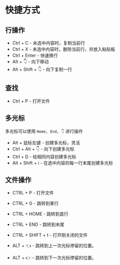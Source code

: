 # 快捷方式

## 行操作

* Ctrl + C - 未选中内容时，复制当前行
* Ctrl + X - 未选中内容时，删除当前行，并放入粘贴板
* Ctrl + Enter - 快速换行
* Alt + 👇 - 向下移动
* Alt + Shift + 👇 - 向下复制一行

## 查找

* Ctrl + P - 打开文件

## 多光标

多光标可以使用 `Home, End, 👇` 进行操作

* Alt + 鼠标左键 - 创建多光标，灵活
* Ctrl + Alt + 👇 - 向下创建多光标
* Ctrl + D - 给相同内容创建多光标
* Alt + Shift + i - 在选中内容的每一行末尾创建多光标

## 文件操作

* CTRL + P - 打开文件
* CTRL + G - 跳转到某行
* CTRL + HOME - 跳转到首行
* CTRL + END - 跳转到末尾
* CTRL + SHIFT + t - 打开刚关闭的文件

* ALT + 👈 - 跳转到上一次光标停留的位置。
* ALT + 👉 - 跳转到下一次光标停留的位置。
